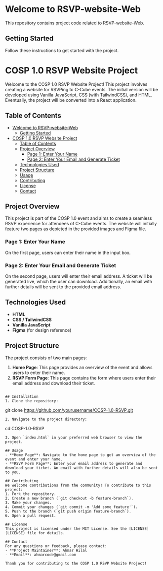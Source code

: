 
# Welcome to RSVP-website-Web

This repository contains project code related to RSVP-website-Web.

## Getting Started

Follow these instructions to get started with the project.

# COSP 1.0 RSVP Website Project

Welcome to the COSP 1.0 RSVP Website Project! This project involves creating a website for RSVPing to C-Cube events. The initial version will be developed using Vanilla JavaScript, CSS (with TailwindCSS), and HTML. Eventually, the project will be converted into a React application.

## Table of Contents
- [Welcome to RSVP-website-Web](#welcome-to-rsvp-website-web)
  - [Getting Started](#getting-started)
- [COSP 1.0 RSVP Website Project](#cosp-10-rsvp-website-project)
  - [Table of Contents](#table-of-contents)
  - [Project Overview](#project-overview)
    - [Page 1: Enter Your Name](#page-1-enter-your-name)
    - [Page 2: Enter Your Email and Generate Ticket](#page-2-enter-your-email-and-generate-ticket)
  - [Technologies Used](#technologies-used)
  - [Project Structure](#project-structure)
  - [Usage](#usage)
  - [Contributing](#contributing)
  - [License](#license)
  - [Contact](#contact)

## Project Overview
This project is part of the COSP 1.0 event and aims to create a seamless RSVP experience for attendees of C-Cube events. The website will initially feature two pages as depicted in the provided images and Figma file.

### Page 1: Enter Your Name
On the first page, users can enter their name in the input box.

### Page 2: Enter Your Email and Generate Ticket
On the second page, users will enter their email address. A ticket will be generated live, which the user can download. Additionally, an email with further details will be sent to the provided email address.

## Technologies Used
- **HTML**
- **CSS / TailwindCSS**
- **Vanilla JavaScript**
- **Figma** (for design reference)

## Project Structure
The project consists of two main pages:
1. **Home Page**: This page provides an overview of the event and allows users to enter their name.
2. **RSVP Form Page**: This page contains the form where users enter their email address and download their ticket.
```

## Installation
1. Clone the repository:
   ```
   git clone https://github.com/yourusername/COSP-1.0-RSVP.git
   ```
2. Navigate to the project directory:
   ```
   cd COSP-1.0-RSVP
   ```
3. Open `index.html` in your preferred web browser to view the project.

## Usage
- **Home Page**: Navigate to the home page to get an overview of the event and enter your name.
- **RSVP Form Page**: Enter your email address to generate and download your ticket. An email with further details will also be sent to you.

## Contributing
We welcome contributions from the community! To contribute to this project:
1. Fork the repository.
2. Create a new branch (`git checkout -b feature-branch`).
3. Make your changes.
4. Commit your changes (`git commit -m 'Add some feature'`).
5. Push to the branch (`git push origin feature-branch`).
6. Open a pull request.

## License
This project is licensed under the MIT License. See the [LICENSE](LICENSE) file for details.

## Contact
For any questions or feedback, please contact:
- **Project Maintainer**: Ahmar Hilal
- **Email**: ahmarcode@gmail.com

Thank you for contributing to the COSP 1.0 RSVP Website Project!
